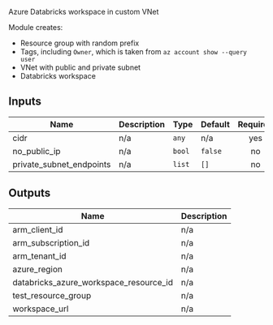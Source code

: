 Azure Databricks workspace in custom VNet

Module creates:
* Resource group with random prefix
* Tags, including `Owner`, which is taken from `az account show --query user`
* VNet with public and private subnet
* Databricks workspace

## Inputs

| Name | Description | Type | Default | Required |
|------|-------------|------|---------|:--------:|
| cidr | n/a | `any` | n/a | yes |
| no\_public\_ip | n/a | `bool` | `false` | no |
| private\_subnet\_endpoints | n/a | `list` | `[]` | no |

## Outputs

| Name | Description |
|------|-------------|
| arm\_client\_id | n/a |
| arm\_subscription\_id | n/a |
| arm\_tenant\_id | n/a |
| azure\_region | n/a |
| databricks\_azure\_workspace\_resource\_id | n/a |
| test\_resource\_group | n/a |
| workspace\_url | n/a |

